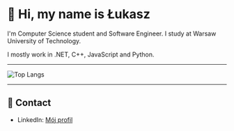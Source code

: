 # 👋 Hi, my name is Łukasz 

I'm Computer Science student and Software Engineer. I study at Warsaw University of Technology.

I mostly work in .NET, C++, JavaScript and Python.

---

![Top Langs](https://github-readme-stats.vercel.app/api/top-langs/?username=lukaszszvmczvk&layout=compact&theme=radical)

---

## 🔗 Contact
- LinkedIn: [Mój profil]([https://www.linkedin.com/in/twoj-linkedin/](https://www.linkedin.com/in/%C5%82ukasz-szymczyk-50a89a25b/))  
